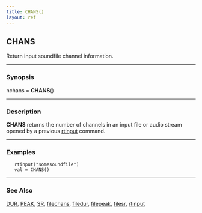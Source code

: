 ```yaml
---
title: CHANS()
layout: ref
---
```


## CHANS

Return input soundfile channel information.

-----

### Synopsis

nchans = **CHANS**()

-----

### Description

**CHANS** returns the number of channels in an input file or audio
stream opened by a previous [rtinput](rtinput.html) command.

-----

### Examples

```
   rtinput("somesoundfile")
   val = CHANS()
```

-----

### See Also

[DUR](DUR.html), [PEAK](PEAK.html), [SR](SR.html),
[filechans](filechans.html), [filedur](filedur.html),
[filepeak](filepeak.html), [filesr](filesr.html),
[rtinput](rtinput.html)
